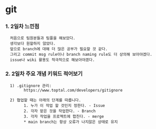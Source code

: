# git 

### 1. 2일차 느낀점
      처음으로 팀원분들과 팀플을 해보았다.
      생각보다 원할하지 않았다.
      앞으로 branch에 대해 더 많은 공부가 필요할 것 같다.
      그리고 commit msg rule이나 branch naming rule도 더 상의해 보아야겠다.
      issue나 wiki 활용도 적극적으로 해보아야겠다.

### 2. 2일차 주요 개념 키워드 적어보기
      1) .gitignore 관리: 
            https://www.toptal.com/developers/gitignore
      
      2) 협업할 때는 아래의 단계를 따릅니다. 
            1. 누가 이 작업 할 것인지 정한다. - Issue
            2. 각자 맡은 것을 작업한다. - Branch
            3. 각자 작업을 프로젝트에 합친다. - merge
            * main branch는 항상 오류가 나지않은 상태로 유지



